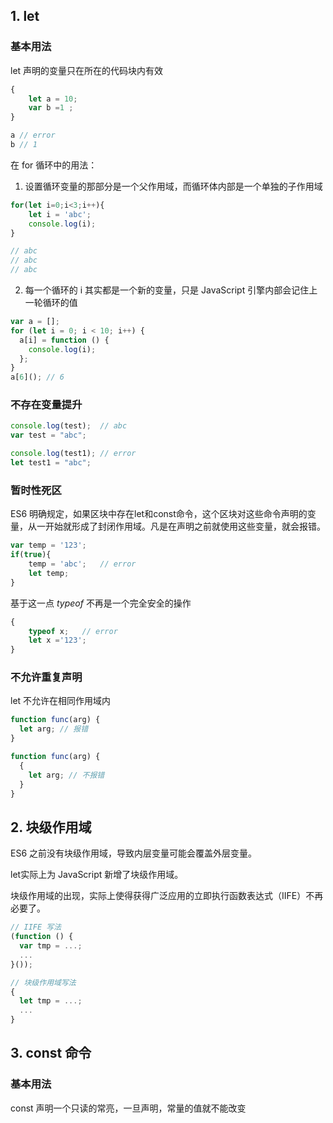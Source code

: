## 1. let 

### 基本用法

let 声明的变量只在所在的代码块内有效

```js
{
    let a = 10;
    var b =1 ; 
}

a // error
b // 1 
```

在 for 循环中的用法：
1. 设置循环变量的那部分是一个父作用域，而循环体内部是一个单独的子作用域

```js
for(let i=0;i<3;i++){
    let i = 'abc';
    console.log(i);
}

// abc
// abc
// abc
```
2. 每一个循环的 i 其实都是一个新的变量，只是 JavaScript 引擎内部会记住上一轮循环的值

```js
var a = [];
for (let i = 0; i < 10; i++) {
  a[i] = function () {
    console.log(i);
  };
}
a[6](); // 6
```

### 不存在变量提升

```js
console.log(test);  // abc
var test = "abc";

console.log(test1); // error
let test1 = "abc";
```

### 暂时性死区

ES6 明确规定，如果区块中存在let和const命令，这个区块对这些命令声明的变量，从一开始就形成了封闭作用域。凡是在声明之前就使用这些变量，就会报错。

```js
var temp = '123';
if(true){
    temp = 'abc';   // error
    let temp;
}
```

基于这一点 *typeof* 不再是一个完全安全的操作

```js
{
    typeof x;   // error
    let x ='123';
}
```

### 不允许重复声明

let 不允许在相同作用域内

```js
function func(arg) {
  let arg; // 报错
}

function func(arg) {
  {
    let arg; // 不报错
  }
}
```

## 2. 块级作用域

ES6 之前没有块级作用域，导致内层变量可能会覆盖外层变量。

let实际上为 JavaScript 新增了块级作用域。

块级作用域的出现，实际上使得获得广泛应用的立即执行函数表达式（IIFE）不再必要了。

```js
// IIFE 写法
(function () {
  var tmp = ...;
  ...
}());

// 块级作用域写法
{
  let tmp = ...;
  ...
}
```

## 3. const 命令

### 基本用法

const 声明一个只读的常亮，一旦声明，常量的值就不能改变